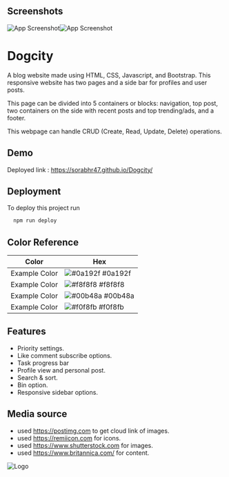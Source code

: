 
## Screenshots

![App Screenshot](https://i.postimg.cc/7LMcmpD3/IMG-20240113-223255.jpg)![App Screenshot](https://i.postimg.cc/RhxVtW1S/IMG-20240113-230033.jpg)


# Dogcity

A blog website made using HTML, CSS, Javascript, and Bootstrap. This responsive website has two pages and a side bar for profiles and user posts.

This page can be divided into 5 containers or blocks: navigation, top post, two containers on the side with recent posts and top trending/ads, and a footer.

This webpage can handle CRUD (Create, Read, Update, Delete) operations.
## Demo

Deployed link : https://sorabhr47.github.io/Dogcity/


## Deployment

To deploy this project run

```bash
  npm run deploy
```

## Color Reference

| Color             | Hex                                                                |
| ----------------- | ------------------------------------------------------------------ |
| Example Color | ![#0a192f](https://via.placeholder.com/10/0a192f?text=+) #0a192f |
| Example Color | ![#f8f8f8](https://via.placeholder.com/10/f8f8f8?text=+) #f8f8f8 |
| Example Color | ![#00b48a](https://via.placeholder.com/10/00b48a?text=+) #00b48a |
| Example Color | ![#f0f8fb](https://via.placeholder.com/10/00b48a?text=+) #f0f8fb |


## Features

- Priority settings.
- Like comment subscribe options.
- Task progress bar
- Profile view and personal post.
- Search & sort.
- Bin option.
- Responsive sidebar options.


## Media source

- used https://postimg.com to get cloud link of images.
- used https://remiicon.com for icons.
- used https://www.shutterstock.com for images.
- used https://www.britannica.com/ for content.

![Logo](https://i.postimg.cc/85xcVz7Q/IMG-20240112-013806.jpg)

